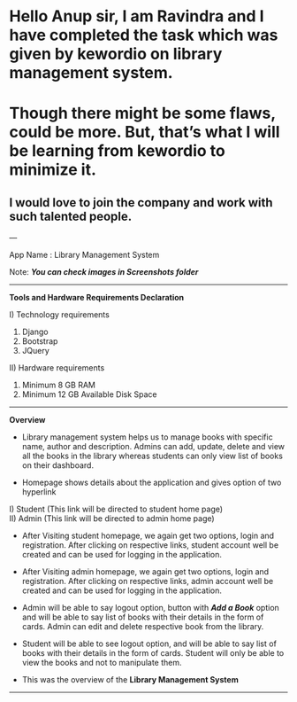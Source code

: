 # Hello Anup sir, I am Ravindra and I have completed the task which was given by kewordio on library management system.
# Though there might be some flaws, could be more. But, that’s what I will be learning from kewordio to minimize it.
## I would love to join the company and work with such talented people.

—

App Name : Library Management System

Note: <b><i>You can check images in Screenshots folder</i></b>

---

**Tools and Hardware Requirements Declaration**

I) Technology requirements
1) Django
2) Bootstrap
3) JQuery

II) Hardware requirements
1) Minimum 8 GB RAM
2) Minimum 12 GB Available Disk Space

---

**Overview**

* Library management system helps us to manage books with specific name, author and description. Admins can add, update, delete and view all the books in the library whereas students can only view list of books on their dashboard.

* Homepage shows details about the application and gives option of two hyperlink


I)  Student (This link will be directed to student home page) <br />
II) Admin (This link will be directed to admin home page)


* After Visiting student homepage, we again get two options, login and registration. After clicking on respective links, student account well be created and can be used for logging in the application.

* After Visiting admin homepage, we again get two options, login and registration. After clicking on respective links, admin account well be created and can be used for logging in the application.

* Admin will be able to say logout option, button with <b><i>Add a Book</i></b> option and will be able to say list of books with their details in the form of cards. Admin can edit and delete respective book from the library.

* Student  will be able to see logout option, and will be able to say list of books with their details in the form of cards. Student will only be able to view the books and not to manipulate them.

* This was the overview of the <b>Library Management System</b>

---
